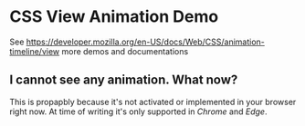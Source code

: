 # CSS View Animation Demo

See https://developer.mozilla.org/en-US/docs/Web/CSS/animation-timeline/view more demos and documentations

## I cannot see any animation. What now?

This is propapbly because it's not activated or implemented in your browser right now. At time of writing it's only supported in _Chrome_ and _Edge_.
